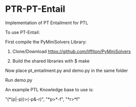 # PTR-PT-Entail
Implementation of PT Entailment for PTL

To use PT-Entail:

First compile the PyMiniSolvers Library:

1. Clone/Download https://github.com/liffiton/PyMiniSolvers 

2. Build the shared libraries with $ make

Now place pt_entailment.py and demo.py in the same folder 

Run demo.py

An example PTL Knowledge base to use is:

"(\*(p|\-p))\>(\-p&\-r)", "\*p\>\*\-f", "\*r\>\*f"




